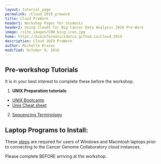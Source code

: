 ```yaml
---
layout: tutorial_page
permalink: /Cloud_2019_prework
title: Cloud PreWork
header1: Workshop Pages for Students
header2: Using Clouds for Big Cancer Data Analysis 2019 Pre-Work
image: /site_images/CBW_bicg-icon.jpg
home: https://bioinformaticsdotca.github.io/Cloud_2019
description: Cloud 2019 PreWork
author: Michelle Brazas
modified: October 9, 2019
---
```



## Pre-workshop Tutorials

It is in your best interest to complete these before the workshop.

1) **UNIX Preparation tutorials**:  

* [UNIX Bootcamp](http://rik.smith-unna.com/command_line_bootcamp/?id=9xnbkx6eaof)
* [Unix Cheat sheet](http://www.rain.org/~mkummel/unix.html) 

2) [Sequencing Terminology](http://www.ncbi.nlm.nih.gov/projects/genome/glossary.shtml)

## Laptop Programs to Install:

These [steps](https://drive.google.com/a/bioinformatics.ca/file/d/1AzocMChCyafkgZXl9mXvzlaEvhXBudHX/view?usp=sharing) are required for users of Windows and Macintosh laptops prior to connecting to the Cancer Genome Collaboratory cloud instances.

Please complete BEFORE arriving at the workshop.

